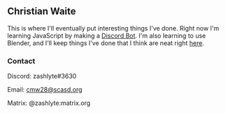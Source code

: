 ## Christian Waite
This is where I'll eventually put interesting things I've done. Right now I'm learning JavaScript by making a [Discord Bot](https://github.com/cmw28/discordbot). I'm also learning to use Blender, and I'll keep things I've done that I think are neat right [here](./blender.html).
### Contact
Discord: zashlyte#3630

Email: cmw28@scasd.org

Matrix: @zashlyte:matrix.org
